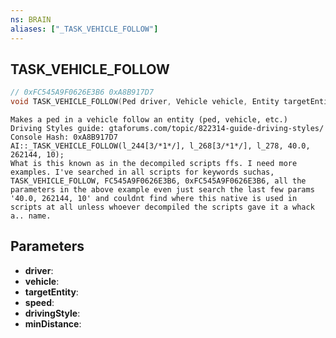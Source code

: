 ```yaml
---
ns: BRAIN
aliases: ["_TASK_VEHICLE_FOLLOW"]
---
```

## TASK_VEHICLE_FOLLOW

```c
// 0xFC545A9F0626E3B6 0xA8B917D7
void TASK_VEHICLE_FOLLOW(Ped driver, Vehicle vehicle, Entity targetEntity, float speed, int drivingStyle, int minDistance);
```

```
Makes a ped in a vehicle follow an entity (ped, vehicle, etc.)  
Driving Styles guide: gtaforums.com/topic/822314-guide-driving-styles/  
Console Hash: 0xA8B917D7  
AI::_TASK_VEHICLE_FOLLOW(l_244[3/*1*/], l_268[3/*1*/], l_278, 40.0, 262144, 10);  
What is this known as in the decompiled scripts ffs. I need more examples. I've searched in all scripts for keywords suchas,  
TASK_VEHICLE_FOLLOW, FC545A9F0626E3B6, 0xFC545A9F0626E3B6, all the parameters in the above example even just search the last few params '40.0, 262144, 10' and couldnt find where this native is used in scripts at all unless whoever decompiled the scripts gave it a whack a.. name.  
```

## Parameters
* **driver**:
* **vehicle**:
* **targetEntity**:
* **speed**:
* **drivingStyle**:
* **minDistance**:

